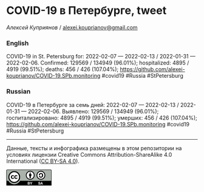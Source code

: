COVID-19 в Петербурге, tweet
============================

*Алексей Куприянов* /
<a href="mailto:alexei.kouprianov@gmail.com" class="email">alexei.kouprianov@gmail.com</a>

### English

COVID-19 in St. Petersburg for: 2022-02-07 — 2022-02-13 / 2022-01-31 —
2022-02-06. Сonfirmed: 129569 / 134949 (96.01%); hospitalized: 4895 /
4919 (99.51%); deaths: 456 / 426 (107.04%);
<a href="https://github.com/alexei-kouprianov/COVID-19.SPb.monitoring" class="uri">https://github.com/alexei-kouprianov/COVID-19.SPb.monitoring</a>
\#covid19 \#Russia \#StPetersburg

### Russian

COVID-19 в Петербурге за семь дней: 2022-02-07 — 2022-02-13 / 2022-01-31
— 2022-02-06. Выявлено: 129569 / 134949 (96.01%); госпитализировано:
4895 / 4919 (99.51%); умерших: 456 / 426 (107.04%);
<a href="https://github.com/alexei-kouprianov/COVID-19.SPb.monitoring" class="uri">https://github.com/alexei-kouprianov/COVID-19.SPb.monitoring</a>
\#covid19 \#Russia \#StPetersburg

------------------------------------------------------------------------

Данные, тексты и инфографика размещены в этом репозитории на условиях
лицензии Creative Commons Attribution-ShareAlike 4.0 International ([CC
BY-SA 4.0](https://creativecommons.org/licenses/by-sa/4.0/)).

![](../misc/CC-BY-SA-icon.png "CC-BY-SA")
